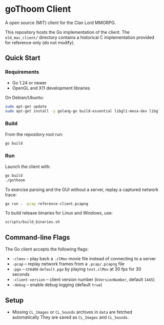 # goThoom Client

A open source (MIT) client for the Clan Lord MMORPG.

This repository hosts the Go implementation of the client. The
`old_mac_client/` directory contains a historical C implementation provided
for reference only (do not modify).

## Quick Start

### Requirements

- Go 1.24 or newer
- OpenGL and X11 development libraries

On Debian/Ubuntu:

```bash
sudo apt-get update
sudo apt-get install -y golang-go build-essential libgl1-mesa-dev libglu1-mesa-dev xorg-dev
```

### Build

From the repository root run:

```bash
go build
```

### Run

Launch the client with:

```bash
go build
./gothoom
```

To exercise parsing and the GUI without a server, replay a captured
network trace:

```bash
go run . -pcap reference-client.pcapng
```

To build release binaries for Linux and Windows, use:

```bash
scripts/build_binaries.sh
```

## Command-line Flags

The Go client accepts the following flags:

- `-clmov` – play back a `.clMov` movie file instead of connecting to a server
- `-pcap` – replay network frames from a `.pcap/.pcapng` file
- `-pgo` – create `default.pgo` by playing `test.clMov` at 30 fps for 30 seconds
- `-client-version` – client version number (`kVersionNumber`, default `1445`)
- `-debug` – enable debug logging (default `true`)

## Setup

- Missing `CL_Images` or `CL_Sounds` archives in `data` are fetched automatically
  They are saved as `CL_Images` and `CL_Sounds`.

